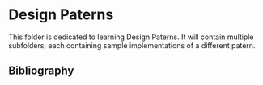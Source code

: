 # Design Paterns

This folder is dedicated to learning Design Paterns.
It will contain multiple subfolders, each containing sample implementations
of a different patern.

## Bibliography


